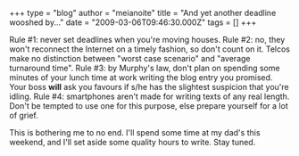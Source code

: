+++
type = "blog"
author = "meianoite"
title = "And yet another deadline wooshed by..."
date = "2009-03-06T09:46:30.000Z"
tags = []
+++

Rule #1: never set deadlines when you're moving houses.
Rule #2: no, they won't reconnect the Internet on a timely fashion, so don't count on it. Telcos make no distinction between "worst case scenario" and "average turnaround time".
Rule #3: by Murphy's law, don't plan on spending some minutes of your lunch time at work writing the blog entry you promised. Your boss <b>will</b> ask you favours if s/he has the slightest suspicion that you're idling.
Rule #4: smartphones aren't made for writing texts of any real length. Don't be tempted to use one for this purpose, else prepare yourself for a lot of grief.

This is bothering me to no end. I'll spend some time at my dad's this weekend, and I'll set aside some quality hours to write. Stay tuned.  